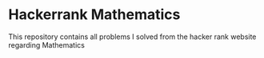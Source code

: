 # Hackerrank Mathematics
This repository contains all problems I solved from the hacker rank website regarding Mathematics
